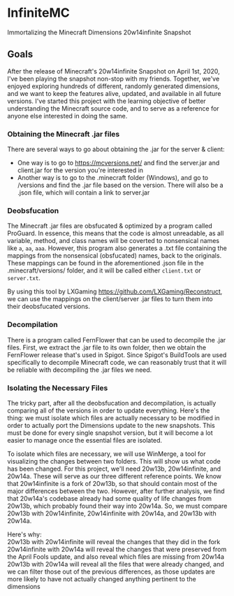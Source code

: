 # InfiniteMC
Immortalizing the Minecraft Dimensions 20w14infinite Snapshot

## Goals
After the release of Minecraft's 20w14infinite Snapshot on April 1st, 2020, I've been playing the snapshot non-stop with my friends. Together, we've enjoyed exploring hundreds of different, randomly generated dimensions, and we want to keep the features alive, updated, and available in all future versions. I've started this project with the learning objective of better understanding the Minecraft source code, and to serve as a reference for anyone else interested in doing the same.

### Obtaining the Minecraft .jar files
There are several ways to go about obtaining the .jar for the server & client:  

- One way is to go to <https://mcversions.net/> and find the server.jar and client.jar for the version you're interested in
- Another way is to go to the .minecraft folder (Windows), and go to /versions and find the .jar file based on the version. There will also be a .json file, which will contain a link to server.jar

### Deobsfucation
The Minecraft .jar files are obsfucated & optimized by a program called ProGuard. In essence, this means that the code is almost unreadable, as all variable, method, and class names will be coverted to nonsensical names like `a`, `aa`, `aaa`. However, this program also generates a .txt file containing the mappings from the nonsensical (obsfucated) names, back to the originals. These mappings can be found in the aforementioned .json file in the .minecraft/versions/<version> folder, and it will be called either `client.txt` or `server.txt`.
 
By using this tool by LXGaming <https://github.com/LXGaming/Reconstruct>, we can use the mappings on the client/server .jar files to turn them into their deobsfucated versions.

### Decompilation
There is a program called FernFlower that can be used to decompile the .jar files. First, we extract the .jar file to its own folder, then we obtain the FernFlower release that's used in Spigot. Since Spigot's BuildTools are used specifically to decompile Minecraft code, we can reasonably trust that it will be reliable with decompiling the .jar files we need. 

### Isolating the Necessary Files
The tricky part, after all the deobsfucation and decompilation, is actually comparing all of the versions in order to update everything. Here's the thing: we must isolate which files are actually necessary to be modified in order to actually port the Dimensions update to the new snapshots. This must be done for every single snapshot version, but it will become a lot easier to manage once the essential files are isolated.

To isolate which files are necessary, we will use WinMerge, a tool for visualizing the changes between two folders. This will show us what code has been changed. For this project, we'll need 20w13b, 20w14infinite, and 20w14a. These will serve as our three different reference points. We know that 20w14infinite is a fork of 20w13b, so that should contain most of the major differences between the two. However, after further analysis, we find that 20w14a's codebase already had some quality of life changes from 20w13b, which probably found their way into 20w14a. So, we must compare 20w13b with 20w14infinite, 20w14infinite with 20w14a, and 20w13b with 20w14a.

Here's why:  
20w13b with 20w14infinite will reveal the changes that they did in the fork  
20w14infinite with 20w14a will reveal the changes that were preserved from the April Fools update, and also reveal which files are missing from 20w14a  
20w13b with 20w14a will reveal all the files that were already changed, and we can filter those out of the previous differences, as those updates are more likely to have not actually changed anything pertinent to the dimensions
